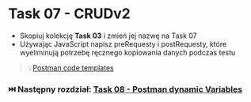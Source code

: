 # Task 07 - CRUDv2

* Skopiuj kolekcję **Task 03** i zmień jej nazwę na Task 07
* Używając JavaScript napisz preRequesty i postRequesty, które wyeliminują potrzebę ręcznego kopiowania danych podczas testu

> 💡[Postman code templates](../postman/postman-code-templates.md)

### ⏭️ Następny rozdział: [Task 08 - Postman dynamic Variables](08-task-postman-variables.md)

